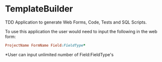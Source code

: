 TemplateBuilder
===============

TDD Application to generate Web Forms, Code, Tests and SQL Scripts.

To use this application the user would need to input the following in the web form:

```ruby
ProjectName FormName Field:FieldType*
```

*User can input unlimited number of Field:FieldType's


